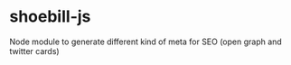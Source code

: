 # shoebill-js
Node module to generate different kind of meta for SEO (open graph and twitter cards)
